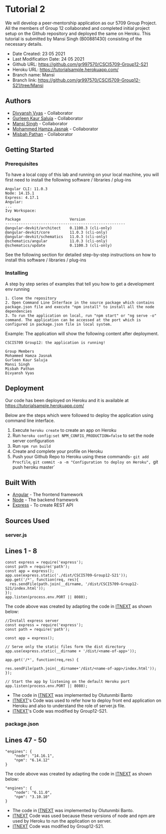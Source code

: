 # Tutorial 2
We will develop a peer-mentorship application as our 5709 Group Project. All the members of Group 12 collaborated and completed initial project setup on the Github repository and deployed the same on Heroku. This tutorial is submitted by Mansi Singh (B00881430) consisting of the necessary details.

* Date Created: 23 05 2021
* Last Modification Date: 24 05 2021
* Github URL: https://github.com/gr997570/CSCI5709-Group12-S21
* Heroku URL: https://tutorialsample.herokuapp.com/
* Branch name: Mansi
* Branch link: https://github.com/gr997570/CSCI5709-Group12-S21/tree/Mansi

## Authors

* [Divyansh Vyas](dv435960@dal.ca) - Collaborator 
* [Gurleen Kaur Saluja](gr997570@dal.ca) - Collaborator
* [Mansi Singh](mn518448@dal.ca) - Collaborator
* [Mohammed Hamza Jasnak](mh342039@dal.ca) - Collaborator  
* [Misbah Pathan](ms358232@dal.ca) - Collaborator

## Getting Started

### Prerequisites

To have a local copy of this lab and running on your local machine, you will first need to install the following software / libraries / plug-ins

```
Angular CLI: 11.0.3
Node: 14.15.1
Express: 4.17.1
Angular: 
...
Ivy Workspace:

Package                      Version
------------------------------------------------------
@angular-devkit/architect    0.1100.3 (cli-only)
@angular-devkit/core         11.0.3 (cli-only)
@angular-devkit/schematics   11.0.3 (cli-only)
@schematics/angular          11.0.3 (cli-only)
@schematics/update           0.1100.3 (cli-only)
```

See the following section for detailed step-by-step instructions on how to install this software / libraries / plug-ins

### Installing

A step by step series of examples that tell you how to get a development env running

```
1. Clone the repository
2. Open Command Line Interface in the source package which contains package.json file and execute "npm install" to install all the node dependencies
3. To run the application on local, run "npm start" or "ng serve -o" command. The application can be accessed at the port which is configured in package.json file in local system.
``` 
Example: The application will show the following content after deployment.

```
CSCI5709 Group12: the application is running!

Group Members
Mohammed Hamza Jasnak
Gurleen Kaur Saluja
Mansi Singh
Misbah Pathan
Divyansh Vyas
```

## Deployment

Our code has been deployed on Heroku and it is available at https://tutorialsample.herokuapp.com/

Below are the steps which were followed to deploy the application using command line interface.

1. Execute `heroku create` to create an app on Heroku
2. Run `heroku config:set NPM_CONFIG_PRODUCTION=false` to set the node server configuration
3. Run `npm run build`
4. Create and complete your profile on Heroku
5. Push your Github Repo to Heroku using these commands- `git add Procfile`, `git commit -a -m "Configuration to deploy on Heroku", `git push heroku master`

## Built With

* [Angular](https://angular.io/guide/setup-local) - The frontend framework
* [Node](https://nodejs.org/en/) - The backend framework 
* [Express](https://www.npmjs.com/package/express) - To create REST API

## Sources Used



### server.js

Lines 1 - 8
---------------

```
const express = require('express');
const path = require('path');
const app = express();
app.use(express.static('./dist/CSCI5709-Group12-S21'));
app.get('/*', function(req, res){
  res.sendFile(path.join(__dirname, '/dist/CSCI5709-Group12-S21/index.html'));
});
app.listen(process.env.PORT || 8080);
```	

The code above was created by adapting the code in [ITNEXT](https://itnext.io/how-to-deploy-angular-application-to-heroku-1d56e09c5147) as shown below: 

```
//Install express server
const express = require('express');
const path = require('path');

const app = express();

// Serve only the static files form the dist directory
app.use(express.static(__dirname + '/dist/<name-of-app>'));

app.get('/*', function(req,res) {
    
res.sendFile(path.join(__dirname+'/dist/<name-of-app>/index.html'));
});

// Start the app by listening on the default Heroku port
app.listen(process.env.PORT || 8080);
```

- The code in [ITNEXT](https://itnext.io/how-to-deploy-angular-application-to-heroku-1d56e09c5147) was implemented by Olutunmbi Banto
- [ITNEXT](https://itnext.io/how-to-deploy-angular-application-to-heroku-1d56e09c5147)'s Code was used to refer how to deploy front end application on Heroku and also to understand the role of server.js file.
- [ITNEXT](https://itnext.io/how-to-deploy-angular-application-to-heroku-1d56e09c5147)'s Code was modified by Group12-S21.


### package.json

Lines 47 - 50
---------------

```
"engines": {
    "node": "14.16.1",
    "npm": "6.14.12"
}
```

The code above was created by adapting the code in [ITNEXT](https://itnext.io/how-to-deploy-angular-application-to-heroku-1d56e09c5147) as shown below: 

```
"engines": {
    "node": "6.11.0",
    "npm": "3.10.10"
}
```

- The code in [ITNEXT](https://itnext.io/how-to-deploy-angular-application-to-heroku-1d56e09c5147) was implemented by Olutunmbi Banto.
- [ITNEXT](https://itnext.io/how-to-deploy-angular-application-to-heroku-1d56e09c5147) Code was used because these versions of node and npm are used by Heroku to run the application on server.
- [ITNEXT](https://itnext.io/how-to-deploy-angular-application-to-heroku-1d56e09c5147) Code was modified by Group12-S21.
